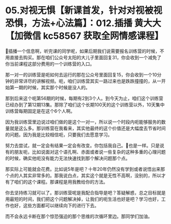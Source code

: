 # 05.对视无惧【新课首发，针对对视被视恐惧，方法+心法篇】：012.插播 黄大大【加微信 kc58567 获取全网情感课程】

🎼插播一个信息啊，听完课的同学呢，如果后期我们说需要报名训练营的时候，不用直接去购买。那在咱们公众号太阳的大儿子里面回复31，你会收到一个减免了你当前课程这部分费用的一个训练营的入口。

那一对一的训练营是呃如何去运行的那在公众号里面回复15，你会收到一个10分钟的非常详尽的讲解视频。呃，咱们训练营其实一路过来也是跌跌撞撞的，从一开始第一期的时候，其实那个时候是没人的。

那到后来这个呃第56期的时候，每期有2到3个人。到今天为止，咱们这个训练营已经办到了第12期13集。那除了咱们这个长期100天的这个训练营以外，10天集中训练营每期固定是在这个6个人啊。

因为我训练营里边说过咱们做的是这个一对一，所以说一个时段内呃能够服务的数量就是这么多。那训练营在我看来，其实他最终的这个价值还是大幅度去节省时间的问题。因为我是比较相信呃，只要我们去愿意学习。

努力去尝试，就一定会有结果一定会有改变。你包括我自己。🎼也是一样。只是说有的朋友呃，比如说面对这个语孔啊、赤面或者说一些复杂的这种多重的心理问题的时候，确实他呃没有能力无法快速找到那个解决问题那个点。

那实际上可能就会花费。比如说5年是吧？十年20年仍然没有学到或者说悟出来那个点的人其实非常多的。那我说白点，其实这个就是无性不高啊，没别的，所以才有了咱们的这个课程。那课程是用我教给你的方法。

你去坚持练习就可以了。那训练营呢是我配合指导是吧？答疑解惑，总之目标就是用最短的时间，我们把这个问题解决掉，让我们的呃生活也好是吧？学习也好，工作也好，这些方面都可以继续向下的进行下去。

而不会永远卡断在那个惊恐强迫的那个思维的次循环里边。那同学们加油。